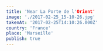 ```yaml
---
title: 'Near La Porte de l'Orient'
image: './2017-02-25_15-10-26.jpg'
takenAt: '2017-02-25T14:10:26.000Z'
country: 'France'
place: 'Marseille'
publish: true
---
```

